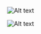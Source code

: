 ![Alt text](https://github.com/zach-morris-txt/Project-DnD-Tool/blob/main/dnd-tools/images/DnD-Proj.png?raw=true)



![Alt text](https://github.com/zach-morris-txt/Project-DnD-Tool/blob/main/dnd-tools/images/Character-Sheet.png?raw=true)